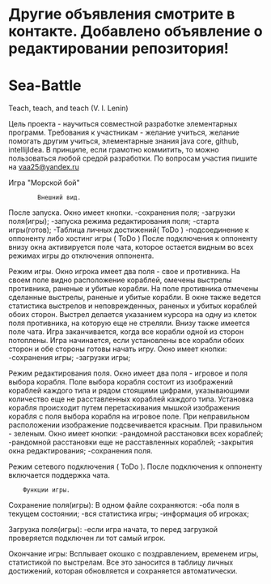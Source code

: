 Другие объявления смотрите в контакте.
Добавлено объявление о редактировании репозитория!
==================================================
Sea-Battle
==========

Teach, teach, and teach (V. I. Lenin)

Цель проекта - научиться совместной разработке элементарных программ.
Требования к участникам - желание учиться, желание помогать другим учиться, элементарные знания java core, github, intellijIdea.
В принципе, если грамотно коммитить, то можно пользоваться любой средой разработки.
По вопросам участия пишите на vaa25@yandex.ru 



Игра "Морской бой"

            Внешний вид.

После запуска.
Окно имеет кнопки.
    -сохранения поля;
    -загрузки поля(игры);
    -запуска режима редактирования поля;
    -старта игры(готов);
    -Таблица личных достижений( ToDo )
    -подсоединение к оппоненту либо хостинг игры ( ToDo )
После подключения к оппоненту внизу окна активируется поле чата,
которое остается видным во всех режимах игры до отключения оппонента.

Режим игры.
Окно игрока имеет два поля - свое и противника.
На своем поле видно расположение кораблей, омечены выстрелы противника, раненые и убитые корабли.
На поле противника отмечены сделанные выстрелы, раненые и убитые корабли.
В окне также ведется статистика выстрелов и неповрежденных, раненых и убитых кораблей обоих сторон.
Выстрел делается указанием курсора на одну из клеток поля противника, на которую еще не стреляли.
Внизу также имеется поле чата.
Игра заканчивается, когда все корабли одной из сторон потоплены.
Игра начинается, если установлены все корабли обоих сторон и обе стороны готовы начать игру.
Окно имеет кнопки:
    -сохранения игры;
    -загрузки игры;


Режим редактирования поля.
Окно имеет два поля - игровое и поля выбора корабля.
Поле выбора корабля состоит из изображений кораблей каждого типа и рядом стоящими цифрами,
указывающими количество еще не расставленных кораблей каждого типа.
Установка корабля происходит путем перетаскивания мышкой изображения корабля с поля выбора корабля на игровое поле.
При неправильном расположении изображение подсвечивается красным.
При правильном - зеленым.
Окно имеет кнопки:
    -рандомной расстановки всех кораблей;
    -рандомной расстановки еще не расставленных кораблей;
    -закрытия окна редактирования;
    -сохранения поля.

Режим сетевого подключения ( ToDo ).
После подключения к оппоненту включается поддержка чата.


        Функции игры.

Сохранение поля(игры):
В одном файле сохраняются:
    -оба поля в текущем состоянии;
    -вся статистика игры;
    -информация об игроках;

Загрузка поля(игры):
    -если игра начата, то перед загрузкой проверяется подключен ли тот самый игрок.

Окончание игры:
    Всплывает окошко с поздравлением, временем игры, статистикой по выстрелам. Все это заносится в таблицу
    личных достижений, которая обновляется и сохраняется автоматически.
